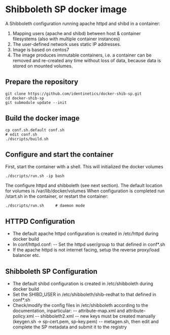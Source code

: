 # Shibboleth SP docker image  

A Shibboleth configuration running apache httpd and shibd in a container:

1. Mapping users (apache and shibd) between host & container filesystems (also with multiple container instances)
2. The user-defined network uses static IP addresses.
3. Image is based on centos7
4. The image produces immutable containers, i.e. a container can be removed and re-created
any time without loss of data, because data is stored on mounted volumes.

## Prepare the repository

    git clone https://github.com/identinetics/docker-shib-sp.git
    cd docker-shib-sp
    git submodule update --init
    

## Build the docker image

    cp conf.sh.default conf.sh
    # edit conf.sh
    ./dscripts/build.sh 


## Configure and start the container
 
First, start the container with a shell. This will initialized the docker volumes

    ./dscripts/run.sh -ip bash 

The configure httpd and shibboleth (see next section). The default location for volumes is /var/lib/docker/volumes
When configuration is completed run /start.sh in the container, or restart the container:

    ./dscripts/run.sh     # daemon mode
    
## HTTPD Configuration 

- The default apache httpd configuration is created in /etc/httpd during docker build
- In conf/httpd.conf:
  -- Set the httpd user/group to that defined in conf*.sh
- If the apache httpd is not internet facing, setup the reverse proxy/load balancer etc.


## Shibboleth SP Configuration

- The default shibd configuration is created in /etc/shibboleth during docker build
- Set the SHIBD_USER in /etc/shibboleth/shib-redhat to that defined in conf*.sh
- Check/modify the config files in /etc/shibboleth according to the documentation, inparticular:
  -- attribute-map.xml and attribute-policy.xml
  -- shibboleth2.xml
  -- new keys must be created manually (keygen.sh -> sp-cert.pem, sp-key.pem)
  -- metagen.sh, then edit and complete the SP metadata and submit it to the registry
